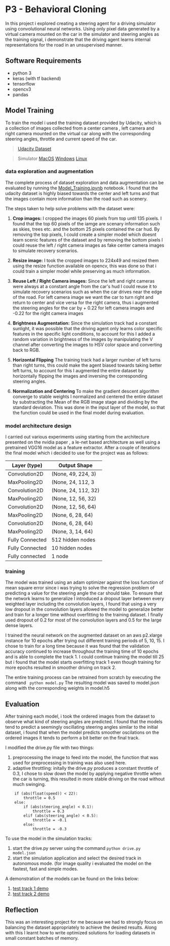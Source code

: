 
# P3 - Behavioral Cloning

In this project i explored creating a steering agent for a driving simulator using convolutional neural networks. Using only pixel data generated by a virtual camera mounted on the car in the simulator and steering angles as the training signal, i demonstrate that the driving agent learns internal representations for the road in an unsupervised manner.

## Software Requirements
* python 3
* keras (with tf backend)
* tensorflow
* opencv3
* pandas


## Model Training

To train the model i used the training dataset provided by Udacity, which is a collection of images collected from a center camera , left camera and right camera mounted on the virtual car along with the corresponding steering angles, throttle and current speed of the car.
> [Udacity Dataset](https://d17h27t6h515a5.cloudfront.net/topher/2016/December/584f6edd_data/data.zip)

> Simulator [MacOS](https://d17h27t6h515a5.cloudfront.net/topher/2016/November/5831f290_simulator-macos/simulator-macos.zip) [Windows](https://d17h27t6h515a5.cloudfront.net/topher/2016/November/5831f3a4_simulator-windows-64/simulator-windows-64.zip) [Linux](https://d17h27t6h515a5.cloudfront.net/topher/2016/November/5831f0f7_simulator-linux/simulator-linux.zip)

### data exploration and augmentation
The complete process of dataset exploration and data augmentation can be evaluated by running the [Model_Training.ipynb](https://github.com/pandit10/CarND-Behavioral-Cloning-P3/blob/master/Model_Training.ipynb) notebook. I found that the udacity dataset is highly biased towards the center and left turns and that the images contain more information than the road such as scenery.

The steps taken to help solve problems with the dataset were:

1. **Crop images:** I cropped the images 60 pixels from top until 135 pixels. I found that the top 60 pixels of the iamge are scenary information such as skies, trees etc. and the bottom 25 pixels contained the car hud. By removing the top pixels, I could create a simpler model which doesnt learn scenic features of the dataset and by removing the bottom pixels I could reuse the left / right camera images as fake center camera images to simulate recovery scenarios.

2. **Resize image:** I took the cropped images to 224x49 and resized them using the resize function available on opencv, this was done so that i could train a simpler model while preserving as much information.

3. **Reuse Left / Right Camera images:** Since the left and right cameras were always at a constant angle from the car's hud I could reuse it to simulate recovery scenarios such as when the car drives near the edge of the road. For left camera image we want the car to turn right and return to center and vice versa for the right camera, thus i augmented the steering angles for the car by  + 0.22 for left camera images and -0.22 for the right camera images

4. **Brightness Augmentation:** Since the simulation track had a constant sunlight, it was possible that the driving agent only learns color specific features in the specific light conditions, to account for this I added a random variation in brightness of the images by manipulating the V channel after converting the images to HSV color space and converting back to RGB.

5. **Horizontal Flipping** The training track had a larger number of left turns than right turns, this could make the agent biased towards taking better left turns, to account for this I augmented the entire dataset by horizontally flipping the images and inversing the corresponding steering angles.

6. **Normalization and Centering** To make the gradient descent algorithm converge to stable weights I normalized and centered the entire dataset by substracting the Mean of the RGB image stage and dividing by the standard deviation. This was done in the input layer of the model, so that the function could be used in the final model during evaluation.


### model architecture design
I carried out various experiments using starting from the architecture presented on the nvidia paper , a le-net based architecture as well using a pretrained VGG16 model as a feature extractor. After a couple of iterations the final model which i decided to use for the project was as follows:

| Layer (type)               |      Output Shape    |
|-----------------------------|----------------------|
| Convolution2D | (None, 49, 224, 3)|
| MaxPooling2D | (None, 24, 112, 3 |
| Convolution2D | (None, 24, 112, 32) |
| MaxPooling2D | (None, 12, 56, 32) |
| Convolution2D | (None, 12, 56, 64) |
| MaxPooling2D | (None, 6, 28, 64)|
| Convolution2D |  (None, 6, 28, 64) |
| MaxPooling2D | (None, 3, 14, 64) |
| Fully Connected | 512 hidden nodes |
| Fully Connected | 10 hidden nodes |
| Fully connected | 1 node |

### training
The model was trained using an adam optimizer against the loss function of mean square error since i was trying to solve the regression problem of predicting a value for the steering angle the car should take.
To ensure that the network learns to generalize I introduced a dropout layer between every weighted layer including the convolution layers, I found that using a very low dropout in the convolution layers allowed the model to generalize better and train for a longer time without overfitting to the training dataset. I finally used dropout of 0.2 for most of the convolution layers and 0.5 for the large dense layers.

I trained the neural network on the augmented dataset on an aws p2.xlarge instance for 10 epochs after trying out different training periods of 5, 10, 15. I chose to train for a long time because it was found that the validation accuracy continued to increase throughout the training time of 10 epochs and is able to complete the track 1. I could continue training the model till 25 but i found that the model starts overfitting track 1 even though training for more epochs resulted in smoother driving on track 2.

The entire training process can be retrained from scratch by executing the command
    ``` python model.py```
The resulting model was saved to model.json along with the corresponding weights in model.h5

## Evaluation

After training each model, i took the ordered images from the dataset to observe what kind of steering angles are predicted. I found that the models tend to predict a seemingly oscillating steering angles similar to the initial dataset, i found that when the model predicts smoother oscilations on the ordered images it tends to perform a bit better on the final track.

I modified the drive.py file with two things:
1. preprocessing the image to feed into the model, the function that was used for preprocessing in training was also used here.
2. adaptive throttling: initally the drive.py produces a constant throttle of 0.3, I chose to slow down the model by applying negative throttle when the car is turning, this resulted in more stable driving on the road without much swinging.
```
    if (abs(float(speed)) < 22):
        throttle = 0.5
    else:
        if (abs(steering_angle) < 0.1):
            throttle = 0.3
        elif (abs(steering_angle) < 0.5):
            throttle = -0.1
        else:
            throttle = -0.3
```

To use the model in the simulation tracks:
1. start the drive.py server using the command ```python drive.py model.json```
2. start the simulation application and select the desired track in autonomous mode. (for image quality i evaluated the model on the fastest, fast and simple modes.

A demonstration of the models can be found on the links below:

1. [test track 1 demo](https://youtu.be/.)
2. [test track 2 demo](https://youtu.be/.)

## Reflection

This was an interesting project for me because we had to strongly focus on balancing the dataset appropriately to achieve the desired results. Along with this I learnt how to write optimized solutions for loading datasets in small constant batches of memory.
